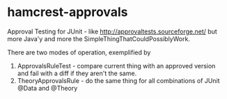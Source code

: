 hamcrest-approvals
==================

Approval Testing for JUnit - like http://approvaltests.sourceforge.net/ but more Java'y
and more the SimpleThingThatCouldPossiblyWork.

There are two modes of operation, exemplified by

1. ApprovalsRuleTest - compare current thing with an approved version and fail with a diff if they aren't the same.
2. TheoryApprovalsRule - do the same thing for all combinations of JUnit @Data and @Theory

